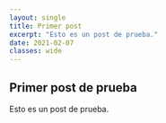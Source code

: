 ```yaml
---
layout: single
title: Primer post
excerpt: "Esto es un post de prueba."
date: 2021-02-07
classes: wide
---
```

## Primer post de prueba
Esto es un post de prueba.
